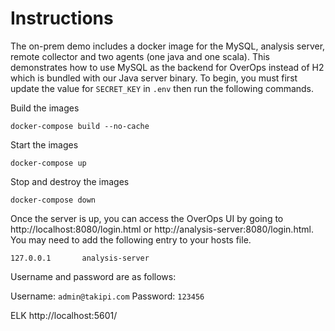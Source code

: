 # Instructions
The on-prem demo includes a docker image for the MySQL, analysis server, remote collector and two agents (one java and one scala).  This demonstrates how to use MySQL as the backend for OverOps instead of H2 which is bundled with our Java server binary.  To begin, you must first update the value for `SECRET_KEY` in `.env` then run the following commands.

Build the images

```
docker-compose build --no-cache
```

Start the images
```
docker-compose up 
```

Stop and destroy the images
```
docker-compose down
```


Once the server is up, you can access the OverOps UI by going to http://localhost:8080/login.html or http://analysis-server:8080/login.html.  You may need to add the following entry to your hosts file.

```
127.0.0.1       analysis-server
```

Username and password are as follows:

Username: `admin@takipi.com`
Password: `123456`

ELK http://localhost:5601/
